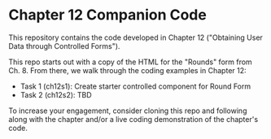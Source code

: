 # Chapter 12 Companion Code

This repository contains the code developed in Chapter 12 ("Obtaining User Data through Controlled Forms").

This repo starts out with a copy of the HTML for the "Rounds" form from Ch. 8.   From there, we walk through the coding examples in Chapter 12:
 * Task 1 (ch12s1): Create starter controlled component for Round Form
 * Task 2 (ch12s2): TBD
 
 
To increase your engagement, consider cloning this repo and following along with the chapter and/or a live coding demonstration of the chapter's code.